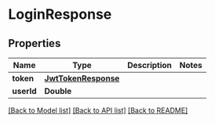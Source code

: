# LoginResponse

## Properties
Name | Type | Description | Notes
------------ | ------------- | ------------- | -------------
**token** | [**JwtTokenResponse**](JwtTokenResponse.md) |  | 
**userId** | **Double** |  | 

[[Back to Model list]](../README.md#documentation-for-models) [[Back to API list]](../README.md#documentation-for-api-endpoints) [[Back to README]](../README.md)


